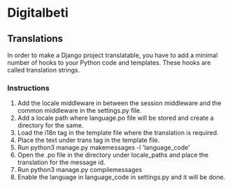 # Digitalbeti

## Translations
In order to make a Django project translatable, you have to add a minimal number of hooks to your Python code and templates.
These hooks are called translation strings. 

### Instructions
1. Add the locale middleware in between the session middleware and the common middleware in the settings.py file.
2. Add a locale path where language.po file will be stored and create a directory for the same.
3. Load the i18n tag in the template file where the translation is required.
4. Place the text under trans tag in the template file.
5. Run python3 manage.py makemessages -l 'language_code'
6. Open the .po file in the directory under locale_paths and place the translation for the message id.
7. Run python3 manage.py compilemessages 
8. Enable the language in language_code in settings.py and it will be done.
